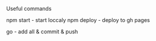 Useful commands

npm start - start loccaly
npm deploy - deploy to gh pages

go - add all & commit & push
